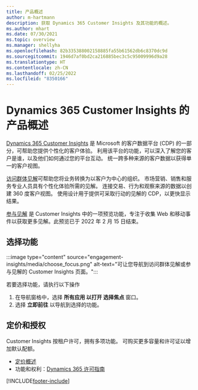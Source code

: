 ```yaml
---
title: 产品概述
author: m-hartmann
description: 获取 Dynamics 365 Customer Insights 及其功能的概述。
ms.author: mhart
ms.date: 07/30/2021
ms.topic: overview
ms.manager: shellyha
ms.openlocfilehash: 82b335388002158885fa55b61562db6c8370dc9d
ms.sourcegitcommit: 1946d7af0bd2ca216885bec3c5c95009996d9a28
ms.translationtype: HT
ms.contentlocale: zh-CN
ms.lasthandoff: 02/25/2022
ms.locfileid: "8350166"
---
```

# <a name="product-overview-for-dynamics-365-customer-insights"></a>Dynamics 365 Customer Insights 的产品概述

[Dynamics 365 Customer Insights](https://dynamics.microsoft.com/ai/customer-insights/) 是 Microsoft 的客户数据平台 (CDP) 的一部分，可帮助您提供个性化的客户体验。 利用该平台的功能，可以深入了解您的客户是谁，以及他们如何通过您的平台互动。 统一跨多种来源的客户数据以获得单一的客户视图。

[访问群体见解](audience-insights/overview.md)可帮助您将业务转换为以客户为中心的组织。 市场营销、销售和服务专业人员具有个性化体验所需的见解。 连接交易、行为和观察来源的数据以创建 360 度客户视图。 使用设计用于提供可采取行动的见解的 CDP，以更快显示结果。 

[参与见解](engagement-insights/overview.md) 是 Customer Insights 中的一项预览功能，专注于收集 Web 和移动事件以获取更多见解。此预览已于 2022 年 2 月 15 日结束。
 
## <a name="choose-a-capability"></a>选择功能

:::image type="content" source="engagement-insights/media/choose_focus.png" alt-text="可让您导航到访问群体见解或参与见解的 Customer Insights 页面。":::

若要选择功能，请执行以下操作

1. 在导航窗格中，选择 **所有应用 **以打开** 选择焦点** 窗口。
1. 选择 **立即前往** 以导航到选择的功能。

## <a name="pricing-and-licensing"></a>定价和授权

Customer Insights 按租户许可，拥有多项功能。 可购买更多容量和许可证以增加默认配额。 
- [定价概述](https://dynamics.microsoft.com/ai/customer-insights/pricing/)
- 功能和权利：[Dynamics 365 许可指南](https://go.microsoft.com/fwlink/?LinkId=866544)

[!INCLUDE[footer-include](includes/footer-banner.md)]